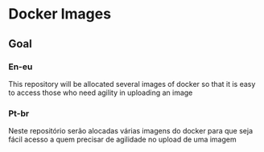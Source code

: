 # Docker Images

## Goal

### En-eu
This repository will be allocated several images of docker so that it is easy to access those who need agility in uploading an image

### Pt-br
Neste repositório serão alocadas várias imagens do docker para que seja fácil acesso a quem precisar de agilidade no upload de uma imagem
